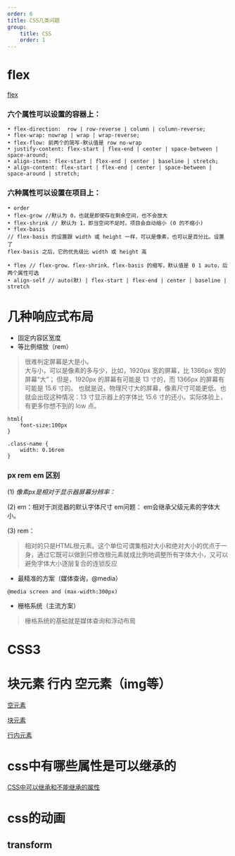 ```yaml
---
order: 6
title: CSS几类问题
group:
    title: CSS
    order: 1
---
```


# flex
[flex](https://www.yuque.com/fe9/basic/tlk8ck)  
### 六个属性可以设置的容器上：  
```
• flex-direction:  row | row-reverse | column | column-reverse;
• flex-wrap: nowrap | wrap | wrap-reverse;
• flex-flow: 前两个的简写-默认值是 row no-wrap
• justify-content: flex-start | flex-end | center | space-between | space-around;
• align-items: flex-start | flex-end | center | baseline | stretch;
• align-content: flex-start | flex-end | center | space-between | space-around | stretch;
```

### 六种属性可以设置在项目上：
```
• order
• flex-grow //默认为 0，也就是即使存在剩余空间，也不会放大
• flex-shrink // 默认为 1，即当空间不足时，项目会自动缩小 (0 的不缩小)
• flex-basis 
// flex-basis 的设置跟 width 或 height 一样，可以是像素，也可以是百分比。设置了 
flex-basis 之后，它的优先级比 width 或 height 高

• flex // flex-grow、flex-shrink、flex-basis 的缩写，默认值是 0 1 auto，后两个属性可选
• align-self // auto(默) | flex-start | flex-end | center | baseline | stretch
```

# 几种响应式布局
* 固定内容区宽度
* 等比例缩放（rem）
>很难判定屏幕是大是小。  
大与小，可以是像素的多与少，比如，1920px 宽的屏幕，比 1366px 宽的屏幕“大”；
但是，1920px 的屏幕有可能是 13 寸的，而 1366px 的屏幕有可能是 15.6 寸的。
也就是说，物理尺寸大的屏幕，像素尺寸可能更低。也就会出现这种情况：13 寸显示器上的字体比 15.6 寸的还小。实际体验上，有更多你想不到的 low 点。
```
html{
    font-size:100px
}

.class-name {
    width: 0.16rem
}
```
### px rem em 区别
(1) _像素px是相对于显示器屏幕分辨率：_

(2) em：相对于浏览器的默认字体尺寸
em问题： em会继承父级元素的字体大小。

(3) rem：
>相对的只是HTML根元素。这个单位可谓集相对大小和绝对大小的优点于一身，通过它既可以做到只修改根元素就成比例地调整所有字体大小，又可以避免字体大小逐层复合的连锁反应

* 最精准的方案（媒体查询，@media）
```
@media screen and (max-width:300px)
```

* 栅格系统（主流方案）
>栅格系统的基础就是媒体查询和浮动布局

# CSS3

# 块元素 行内 空元素（img等）

[空元素](https://developer.mozilla.org/zh-CN/docs/Glossary/空元素)  

[块元素](https://developer.mozilla.org/zh-CN/docs/Web/HTML/Block-level_elements)  

[行内元素](https://developer.mozilla.org/zh-CN/docs/Web/HTML/Inline_elements)  

# css中有哪些属性是可以继承的
[CSS中可以继承和不能继承的属性](https://www.cnblogs.com/lzcblog/p/9978201.html)  

# css的动画
## transform


